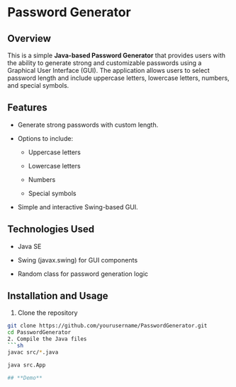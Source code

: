 # Password Generator

## **Overview**


This is a simple **Java-based Password Generator** that provides users with the ability to generate strong and customizable passwords using a Graphical User Interface (GUI). The application allows users to select password length and include uppercase letters, lowercase letters, numbers, and special symbols.


## **Features**

- Generate strong passwords with custom length.

- Options to include:

  - Uppercase letters

  - Lowercase letters

  - Numbers

  - Special symbols

- Simple and interactive Swing-based GUI.

## **Technologies Used**

- Java SE

- Swing (javax.swing) for GUI components

- Random class for password generation logic

## **Installation and Usage**
1. Clone the repository
```sh
git clone https://github.com/yourusername/PasswordGenerator.git
cd PasswordGenerator
2. Compile the Java files
```sh
javac src/*.java

java src.App

## **Demo**
